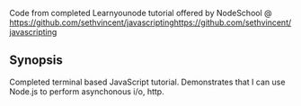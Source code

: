 Code from completed Learnyounode tutorial offered by NodeSchool @ https://github.com/sethvincent/javascriptinghttps://github.com/sethvincent/javascripting

## Synopsis

Completed terminal based JavaScript tutorial.  Demonstrates that I can use Node.js to perform asynchonous i/o, http.

